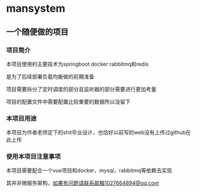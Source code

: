 # mansystem
一个随便做的项目
---
### 项目简介
本项目使用的主要技术为springboot docker rabbitmq和redis
 
是为了后续部署负载均衡做的前期准备
 
项目需要拆分了定时调度的部分且监听器的部分需要进行更加考量
 
项目的配置文件中需要配置比较重要的数据所以没留下

### 本项目用途

本项目为作者老师定下的shit毕业设计，也恰好以前写的web没有上传过github在此上传

### 使用本项目注意事项

本项目需要配合一个vue项目和docker，mysql，rabbitmq等依赖去实现

其并非微服务架构，如果有问题请联系邮箱1027664894@qq.com
